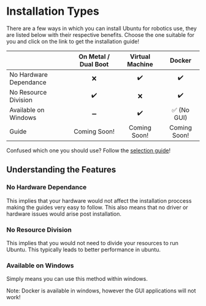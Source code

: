 # Installation Types
There are a few ways in which you can install Ubuntu for robotics use, they are listed below with their respective benefits. Choose the one suitable for you and click on the link to get the installation guide!

|  | On Metal / Dual Boot | Virtual Machine | Docker |
|:-|:-:|:-:|:-:|
| No Hardware Dependance | :x: | :heavy_check_mark: | :heavy_check_mark: |
| No Resource Division | :heavy_check_mark: | :x: | :heavy_check_mark: |
| Available on Windows | :heavy_minus_sign: | :heavy_check_mark: | :white_check_mark: (No GUI) |
| Guide | Coming Soon! | Coming Soon! | Coming Soon! |

Confused which one you should use? Follow the [selection guide](Selection-Guide/Selection-Guide.md)!

## Understanding the Features
### No Hardware Dependance
This implies that your hardware would not affect the installation proccess making the guides very easy to follow. This also means that no driver or hardware issues would arise post installation.

### No Resource Division
This implies that you would not need to divide your resources to run Ubuntu. This typically leads to better performance in ubuntu.

### Available on Windows
Simply means you can use this method within windows.

Note: Docker is available in windows, however the GUI applications will not work!